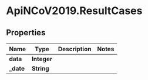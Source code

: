 # ApiNCoV2019.ResultCases

## Properties
Name | Type | Description | Notes
------------ | ------------- | ------------- | -------------
**data** | **Integer** |  | 
**_date** | **String** |  | 


